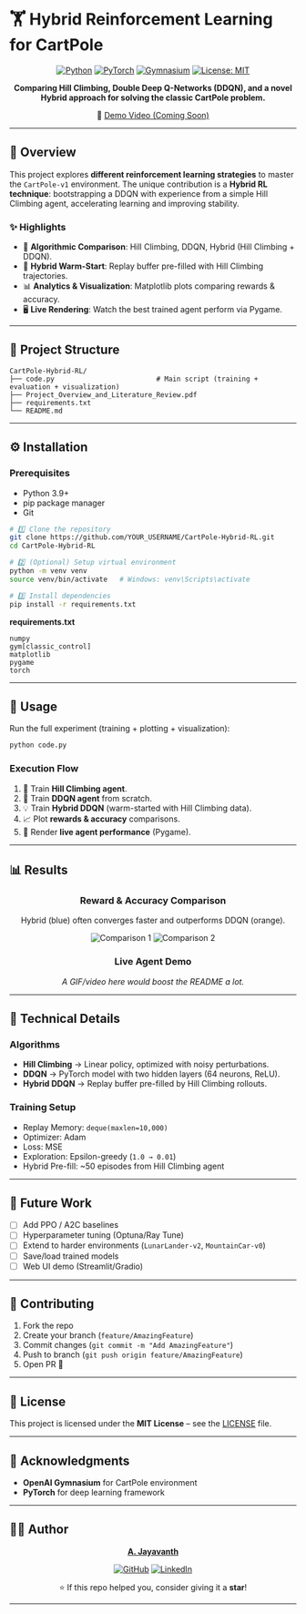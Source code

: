 # 🏋️ Hybrid Reinforcement Learning for CartPole

<div align="center">

[![Python](https://img.shields.io/badge/Python-3.9+-blue?logo=python)](https://www.python.org/)
[![PyTorch](https://img.shields.io/badge/PyTorch-EE4C2C?logo=pytorch\&logoColor=white)](https://pytorch.org/)
[![Gymnasium](https://img.shields.io/badge/Gymnasium-CartPole-green)](https://gymnasium.farama.org/)
[![License: MIT](https://img.shields.io/badge/License-MIT-yellow.svg)](LICENSE)

**Comparing Hill Climbing, Double Deep Q-Networks (DDQN), and a novel Hybrid approach for solving the classic CartPole problem.**

🎥 [Demo Video (Coming Soon)](#)

</div>  

---

## 🌟 Overview

This project explores **different reinforcement learning strategies** to master the `CartPole-v1` environment.
The unique contribution is a **Hybrid RL technique**: bootstrapping a DDQN with experience from a simple Hill Climbing agent, accelerating learning and improving stability.

### ✨ Highlights

* 🎯 **Algorithmic Comparison**: Hill Climbing, DDQN, Hybrid (Hill Climbing + DDQN).
* 🚀 **Hybrid Warm-Start**: Replay buffer pre-filled with Hill Climbing trajectories.
* 📊 **Analytics & Visualization**: Matplotlib plots comparing rewards & accuracy.
* 🖥️ **Live Rendering**: Watch the best trained agent perform via Pygame.

---

## 📂 Project Structure

```plaintext
CartPole-Hybrid-RL/
├── code.py                         # Main script (training + evaluation + visualization)
├── Project_Overview_and_Literature_Review.pdf
├── requirements.txt
└── README.md
```

---

## ⚙️ Installation

### Prerequisites

* Python 3.9+
* pip package manager
* Git

```bash
# 1️⃣ Clone the repository
git clone https://github.com/YOUR_USERNAME/CartPole-Hybrid-RL.git
cd CartPole-Hybrid-RL

# 2️⃣ (Optional) Setup virtual environment
python -m venv venv
source venv/bin/activate   # Windows: venv\Scripts\activate

# 3️⃣ Install dependencies
pip install -r requirements.txt
```

**requirements.txt**

```
numpy
gym[classic_control]
matplotlib
pygame
torch
```

---

## 🚀 Usage

Run the full experiment (training + plotting + visualization):

```bash
python code.py
```

### Execution Flow

1. 🧗 Train **Hill Climbing agent**.
2. 🧠 Train **DDQN agent** from scratch.
3. 💡 Train **Hybrid DDQN** (warm-started with Hill Climbing data).
4. 📈 Plot **rewards & accuracy** comparisons.
5. 🎥 Render **live agent performance** (Pygame).

---

## 📊 Results

<div align="center">

### Reward & Accuracy Comparison

Hybrid (blue) often converges faster and outperforms DDQN (orange).

![Comparison 1](https://github.com/user-attachments/assets/e34c7303-5ea4-47ec-8fd2-c02a4f17ddb3)
![Comparison 2](https://github.com/user-attachments/assets/07601e5b-3eb3-4ce0-ad87-070e06681832)

### Live Agent Demo

*A GIF/video here would boost the README a lot.*

</div>  

---

## 🧠 Technical Details

### Algorithms

* **Hill Climbing** → Linear policy, optimized with noisy perturbations.
* **DDQN** → PyTorch model with two hidden layers (64 neurons, ReLU).
* **Hybrid DDQN** → Replay buffer pre-filled by Hill Climbing rollouts.

### Training Setup

* Replay Memory: `deque(maxlen=10,000)`
* Optimizer: Adam
* Loss: MSE
* Exploration: Epsilon-greedy (`1.0 → 0.01`)
* Hybrid Pre-fill: \~50 episodes from Hill Climbing agent

---

## 🔮 Future Work

* [ ] Add PPO / A2C baselines
* [ ] Hyperparameter tuning (Optuna/Ray Tune)
* [ ] Extend to harder environments (`LunarLander-v2`, `MountainCar-v0`)
* [ ] Save/load trained models
* [ ] Web UI demo (Streamlit/Gradio)

---

## 🤝 Contributing

1. Fork the repo
2. Create your branch (`feature/AmazingFeature`)
3. Commit changes (`git commit -m "Add AmazingFeature"`)
4. Push to branch (`git push origin feature/AmazingFeature`)
5. Open PR 🚀

---

## 📄 License

This project is licensed under the **MIT License** – see the [LICENSE](LICENSE) file.

---

## 🙏 Acknowledgments

* **OpenAI Gymnasium** for CartPole environment
* **PyTorch** for deep learning framework

---

## 👨‍💻 Author

<div align="center">

**[A. Jayavanth](https://github.com/jayavanth18)**

[![GitHub](https://img.shields.io/badge/GitHub-jayavanth18-black?logo=github)](https://github.com/jayavanth18)
[![LinkedIn](https://img.shields.io/badge/LinkedIn-Connect-blue?logo=linkedin)](https://www.linkedin.com/in/jayavanth18/)

⭐ If this repo helped you, consider giving it a **star**!

</div>  

---
